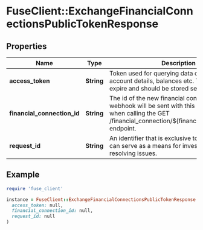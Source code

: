 # FuseClient::ExchangeFinancialConnectionsPublicTokenResponse

## Properties

| Name | Type | Description | Notes |
| ---- | ---- | ----------- | ----- |
| **access_token** | **String** | Token used for querying data on the user, ie account details, balances etc. This does NOT expire and should be stored securely. |  |
| **financial_connection_id** | **String** | The id of the new financial connection. Every webhook will be sent with this id. Use this id when calling the GET /financial_connection/${financial_connection_id} endpoint.  |  |
| **request_id** | **String** | An identifier that is exclusive to the request and can serve as a means for investigating and resolving issues. |  |

## Example

```ruby
require 'fuse_client'

instance = FuseClient::ExchangeFinancialConnectionsPublicTokenResponse.new(
  access_token: null,
  financial_connection_id: null,
  request_id: null
)
```

